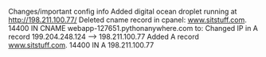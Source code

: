Changes/important config info
Added digital ocean droplet running at http://198.211.100.77/
Deleted cname record in cpanel:
    www.sitstuff.com.   14400   IN  CNAME   webapp-127651.pythonanywhere.com
    to:
Changed IP in A record
    199.204.248.124 -->     198.211.100.77
Added A record
    www.sitstuff.com.   14400   IN  A   198.211.100.77
